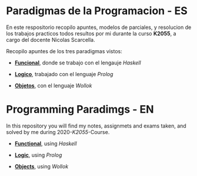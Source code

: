 # Paradigmas de la Programacion  - ES

En este respositorio recopilo apuntes, modelos de parciales, y resolucion de los trabajos practicos todos resultos por mi durante la curso **K2055**, a cargo del docente Nicolas Scarcella.

Recopilo apuntes de los tres paradigmas vistos:

- [**Funcional**](00-functional/README.md), donde se trabajo con el lengauje *Haskell*

- [**Logico**](07-logic/README.md), trabajado con el lenguaje *Prolog*

- [**Objetos**](12-objects/README.md), con el lenguaje *Wollok*


# Programming Paradimgs - EN

In this repository you will find my notes, assignmets and exams taken, and solved by me during 2020-*K2055*-Course.

- [**Functional**](00-functional/README.md), using *Haskell*

- [**Logic**](07-logic/README.md), using *Prolog*

- [**Objects**](12-objects/README.md), using *Wollok*
